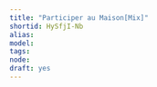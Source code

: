 ```yaml
---
title: "Participer au Maison[Mix]"
shortid: HySfjI-Nb
alias: 
model: 
tags: 
node: 
draft: yes
--- 
```

 